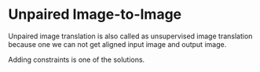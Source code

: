 # Unpaired Image-to-Image

Unpaired image translation is also called as unsupervised image translation
because one we can not get aligned input image and output image.

Adding constraints is one of the solutions.

